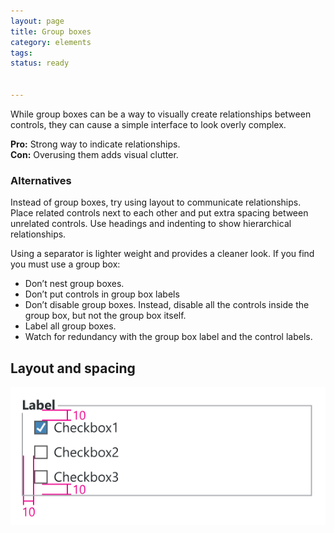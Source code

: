 ```yaml
---
layout: page
title: Group boxes
category: elements
tags:
status: ready


---
```


While group boxes can be a way to visually create relationships between controls, they can cause a simple interface to look overly complex.

**Pro:** Strong way to indicate relationships.  
**Con:** Overusing them adds visual clutter.

### Alternatives

Instead of group boxes, try using layout to communicate relationships. Place related controls next to each other and put extra spacing between unrelated controls. Use headings and indenting to show hierarchical relationships.

Using a separator is lighter weight and provides a cleaner look.
If you find you must use a group box:

- Don’t nest group boxes.
- Don’t put controls in group box labels 
- Don’t disable group boxes. Instead, disable all the controls inside the group box, but not the group box itself.
- Label all group boxes.
- Watch for redundancy with the group box label and the control labels.

## Layout and spacing

![Alt text](../../images/elements/group-boxes/group-boxes-layout-spacing.svg)